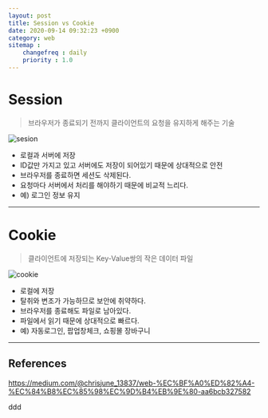 ```yaml
---
layout: post
title: Session vs Cookie
date: 2020-09-14 09:32:23 +0900
category: web
sitemap :
    changefreq : daily
    priority : 1.0
---
```


# Session
>브라우저가 종료되기 전까지 클라이언트의 요청을 유지하게 해주는 기술

![sesion](https://miro.medium.com/max/700/1*oiHghHg3sQW5ynmMCAtPAA.png)

- 로컬과 서버에 저장
- ID값만 가지고 있고 서버에도 저장이 되어있기 때문에 상대적으로 안전
- 브라우저를 종료하면 세션도 삭제된다.
- 요청마다 서버에서 처리를 해야하기 때문에 비교적 느리다.
- 예) 로그인 정보 유지

<hr/>

# Cookie
> 클라이언트에 저장되는 Key-Value쌍의 작은 데이터 파일

![cookie](https://miro.medium.com/max/700/1*fWfKsO9P2rReNzJM2doBhQ.png)

- 로컬에 저장
- 탈취와 변조가 가능하므로 보안에 취약하다.
- 브라우저를 종료해도 파일로 남아있다.
- 파일에서 읽기 때문에 상대적으로 빠르다.
- 예) 자동로그인, 팝업창체크, 쇼핑몰 장바구니

<hr/>

## References

https://medium.com/@chrisjune_13837/web-%EC%BF%A0%ED%82%A4-%EC%84%B8%EC%85%98%EC%9D%B4%EB%9E%80-aa6bcb327582

ddd